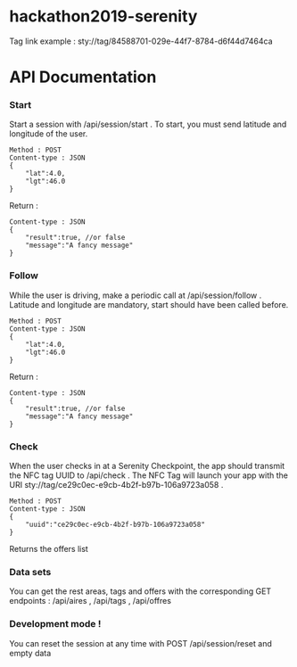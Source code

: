 # hackathon2019-serenity
Tag link example : sty://tag/84588701-029e-44f7-8784-d6f44d7464ca

# API Documentation

### Start
Start a session with /api/session/start . To start, you must send latitude and longitude of the user.

    Method : POST
    Content-type : JSON
    {
    	"lat":4.0,
    	"lgt":46.0
    }

Return : 

    Content-type : JSON
    {
    	"result":true, //or false 
    	"message":"A fancy message"
    }

### Follow  
While the user is driving, make a periodic call at /api/session/follow . Latitude and longitude are mandatory, start should have been called before.

    Method : POST
    Content-type : JSON
    {
    	"lat":4.0,
    	"lgt":46.0
    }

Return : 

    Content-type : JSON
    {
    	"result":true, //or false 
    	"message":"A fancy message"
    }
    
### Check   
When the user checks in at a Serenity Checkpoint, the app should transmit the NFC tag UUID to /api/check .
The NFC Tag will launch your app with the URI sty://tag/ce29c0ec-e9cb-4b2f-b97b-106a9723a058 .

    Method : POST
    Content-type : JSON
    {
    	"uuid":"ce29c0ec-e9cb-4b2f-b97b-106a9723a058"
    }
    
    
Returns the offers list

### Data sets
You can get the rest areas, tags and offers with the corresponding GET endpoints : /api/aires , /api/tags , /api/offres

### Development mode !
You can reset the session at any time with POST /api/session/reset and empty data
    

